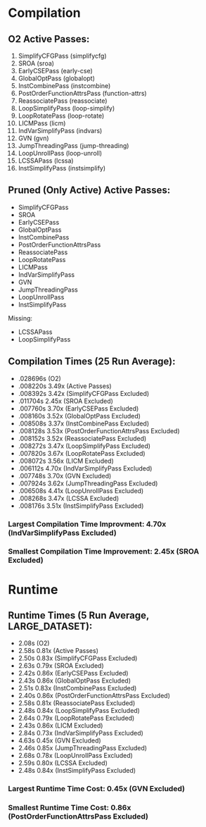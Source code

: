 # Compilation

## O2 Active Passes: 
1. SimplifyCFGPass (simplifycfg)
2. SROA (sroa)
3. EarlyCSEPass (early-cse)
4. GlobalOptPass (globalopt)
5. InstCombinePass (instcombine)
6. PostOrderFunctionAttrsPass (function-attrs)
7. ReassociatePass (reassociate)
8. LoopSimplifyPass (loop-simplify)
9. LoopRotatePass (loop-rotate)
10. LICMPass (licm)
11. IndVarSimplifyPass (indvars)
12. GVN (gvn)
13. JumpThreadingPass (jump-threading)
14. LoopUnrollPass (loop-unroll)
15. LCSSAPass (lcssa)
16. InstSimplifyPass (instsimplify)

## Pruned (Only Active) Active Passes:
* SimplifyCFGPass
* SROA
* EarlyCSEPass
* GlobalOptPass
* InstCombinePass
* PostOrderFunctionAttrsPass
* ReassociatePass
* LoopRotatePass
* LICMPass
* IndVarSimplifyPass
* GVN
* JumpThreadingPass
* LoopUnrollPass
* InstSimplifyPass

Missing:
* LCSSAPass
* LoopSimplifyPass

## Compilation Times (25 Run Average):
* .028696s (O2)
* .008220s  3.49x (Active Passes)
* .008392s  3.42x (SimplifyCFGPass Excluded)
* .011704s  2.45x (SROA Excluded)
* .007760s  3.70x (EarlyCSEPass Excluded)
* .008160s  3.52x (GlobalOptPass Excluded)
* .008508s  3.37x (InstCombinePass Excluded)
* .008128s  3.53x (PostOrderFunctionAttrsPass Excluded)
* .008152s  3.52x (ReassociatePass Excluded)
* .008272s  3.47x (LoopSimplifyPass Excluded)
* .007820s  3.67x (LoopRotatePass Excluded)
* .008072s  3.56x (LICM Excluded) 
* .006112s  4.70x (IndVarSimplifyPass Excluded)
* .007748s  3.70x (GVN Excluded)
* .007924s  3.62x (JumpThreadingPass Excluded)
* .006508s  4.41x (LoopUnrollPass Excluded)
* .008268s  3.47x (LCSSA Excluded)
* .008176s  3.51x (InstSimplifyPass Excluded)

### Largest Compilation Time Improvment: 4.70x (IndVarSimplifyPass Excluded)

### Smallest Compilation Time Improvement: 2.45x (SROA Excluded)

# Runtime

## Runtime Times (5 Run Average, LARGE_DATASET):
* 2.08s (O2)
* 2.58s 0.81x (Active Passes)
* 2.50s 0.83x (SimplifyCFGPass Excluded)
* 2.63s 0.79x (SROA Excluded)
* 2.42s 0.86x (EarlyCSEPass Excluded)
* 2.43s 0.86x (GlobalOptPass Excluded)
* 2.51s 0.83x (InstCombinePass Excluded)
* 2.40s 0.86x (PostOrderFunctionAttrsPass Excluded)
* 2.58s 0.81x (ReassociatePass Excluded)
* 2.48s 0.84x (LoopSimplifyPass Excluded)
* 2.64s 0.79x (LoopRotatePass Excluded)
* 2.43s 0.86x (LICM Excluded) 
* 2.84s 0.73x (IndVarSimplifyPass Excluded)
* 4.63s 0.45x (GVN Excluded)
* 2.46s 0.85x (JumpThreadingPass Excluded)
* 2.68s 0.78x (LoopUnrollPass Excluded)
* 2.59s 0.80x (LCSSA Excluded)
* 2.48s 0.84x (InstSimplifyPass Excluded)
 
### Largest Runtime Time Cost: 0.45x (GVN Excluded)

### Smallest Runtime Time Cost: 0.86x (PostOrderFunctionAttrsPass Excluded)
